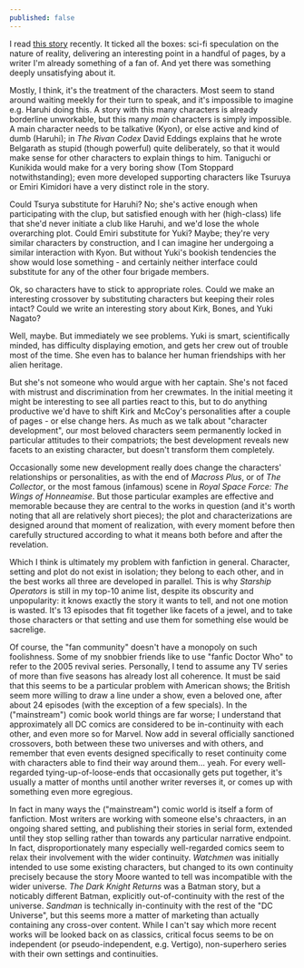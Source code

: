 ```yaml
---
published: false
---
```


I read [this story](http://www.fanfiction.net/s/5389450/) recently. It ticked all the boxes: sci-fi speculation on the nature of reality, delivering an interesting point in a handful of pages, by a writer I'm already something of a fan of. And yet there was something deeply unsatisfying about it.

Mostly, I think, it's the treatment of the characters. Most seem to stand around waiting meekly for their turn to speak, and it's impossible to imagine e.g. Haruhi doing this. A story with this many characters is already borderline unworkable, but this many *main* characters is simply impossible. A main character needs to be talkative (Kyon), or else active and kind of dumb (Haruhi); in *The Rivan Codex* David Eddings explains that he wrote Belgarath as stupid (though powerful) quite deliberately, so that it would make sense for other characters to explain things to him. Taniguchi or Kunikida would make for a very boring show (Tom Stoppard notwithstanding); even more developed supporting characters like Tsuruya or Emiri Kimidori have a very distinct role in the story.

Could Tsurya substitute for Haruhi? No; she's active enough when participating with the clup, but satisfied enough with her (high-class) life that she'd never initiate a club like Haruhi, and we'd lose the whole overarching plot. Could Emiri substitute for Yuki? Maybe; they're very similar characters by construction, and I can imagine her undergoing a similar interaction with Kyon. But without Yuki's bookish tendencies the show would lose something - and certainly neither interface could substitute for any of the other four brigade members.

Ok, so characters have to stick to appropriate roles. Could we make an interesting crossover by substituting characters but keeping their roles intact? Could we write an interesting story about Kirk, Bones, and Yuki Nagato?

Well, maybe. But immediately we see problems. Yuki is smart, scientifically minded, has difficulty displaying emotion, and gets her crew out of trouble most of the time. She even has to balance her human friendships with her alien heritage.

But she's not someone who would argue with her captain. She's not faced with mistrust and discrimination from her crewmates. In the initial meeting it might be interesting to see all parties react to this, but to do anything productive we'd have to shift Kirk and McCoy's personalities after a couple of pages - or else change hers. As much as we talk about "character development", our most beloved characters seem permanently locked in particular attitudes to their compatriots; the best development reveals new facets to an existing character, but doesn't transform them completely.

Occasionally some new development really does change the characters' relationships or personalities, as with the end of *Macross Plus*, or of *The Collector*, or the most famous (infamous) scene in *Royal Space Force: The Wings of Honneamise*. But those particular examples are effective and memorable because they are central to the works in question (and it's worth noting that all are relatively short pieces); the plot and characterizations are designed around that moment of realization, with every moment before then carefully structured according to what it means both before and after the revelation.

Which I think is ultimately my problem with fanfiction in general. Character, setting and plot do not exist in isolation; they belong to each other, and in the best works all three are developed in parallel. This is why *Starship Operators* is still in my top-10 anime list, despite its obscurity and unpopularity: it knows exactly the story it wants to tell, and not one motion is wasted. It's 13 episodes that fit together like facets of a jewel, and to take those characters or that setting and use them for something else would be sacrelige.

Of course, the "fan community" doesn't have a monopoly on such foolishness. Some of my snobbier friends like to use "fanfic Doctor Who" to refer to the 2005 revival series. Personally, I tend to assume any TV series of more than five seasons has already lost all coherence. It must be said that this seems to be a particular problem with American shows; the British seem more willing to draw a line under a show, even a beloved one, after about 24 episodes (with the exception of a few specials). In the ("mainstream") comic book world things are far worse; I understand that approximately all DC comics are considered to be in-continuity with each other, and even more so for Marvel. Now add in several officially sanctioned crossovers, both between these two universes and with others, and remember that even events designed specifically to reset continuity come with characters able to find their way around them... yeah. For every well-regarded tying-up-of-loose-ends that occasionally gets put together, it's usually a matter of months until another writer reverses it, or comes up with something even more egregious.

In fact in many ways the ("mainstream") comic world is itself a form of fanfiction. Most writers are working with someone else's chraacters, in an ongoing shared setting, and publishing their stories in serial form, extended until they stop selling rather than towards any particular narrative endpoint. In fact, disproportionately many especially well-regarded comics seem to relax their involvement with the wider continuity. *Watchmen* was initially intended to use some existing characters, but changed to its own continuity precisely because the story Moore wanted to tell was incompatible with the wider universe. *The Dark Knight Returns* was a Batman story, but a noticably different Batman, explicitly out-of-continuity with the rest of the universe. *Sandman* is technically in-continuity with the rest of the "DC Universe", but this seems more a matter of marketing than actually containing any cross-over content. While I can't say which more recent works will be looked back on as classics, critical focus seems to be on independent (or pseudo-independent, e.g. Vertigo), non-superhero series with their own settings and continuities.